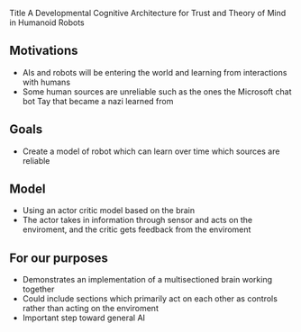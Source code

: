 Title A Developmental Cognitive Architecture for Trust and Theory of Mind in Humanoid Robots

## Motivations
- AIs and robots will be entering the world and learning from interactions with humans
- Some human sources are unreliable such as the ones the Microsoft chat bot Tay that became a nazi learned from

## Goals
- Create a model of robot which can learn over time which sources are reliable

## Model
- Using an actor critic model based on the brain
- The actor takes in information through sensor and acts on the enviroment, and the critic gets feedback from the enviroment

## For our purposes
- Demonstrates an implementation of a multisectioned brain working together
- Could include sections which primarily act on each other as controls rather than acting on the enviroment
- Important step toward general AI
